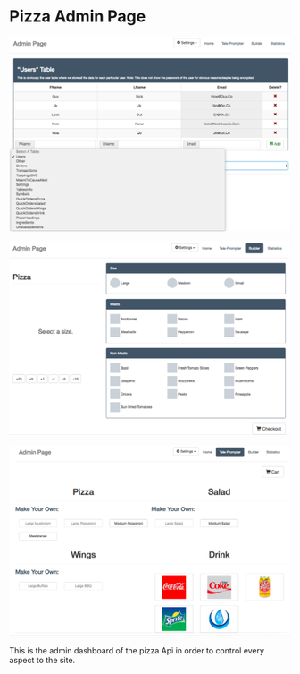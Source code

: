 # Pizza Admin Page

<a href="https://github.com/nperez0111/Pizza"> <img src="../images/tables.png" width="846"> </a>

<a href="https://github.com/nperez0111/Pizza"> <img src="../images/builder.png" width="846"> </a>

<a href="https://github.com/nperez0111/Pizza"> <img src="../images/selecter.png" width="846"> </a>


This is the admin dashboard of the pizza Api in order to control every aspect to the site.
